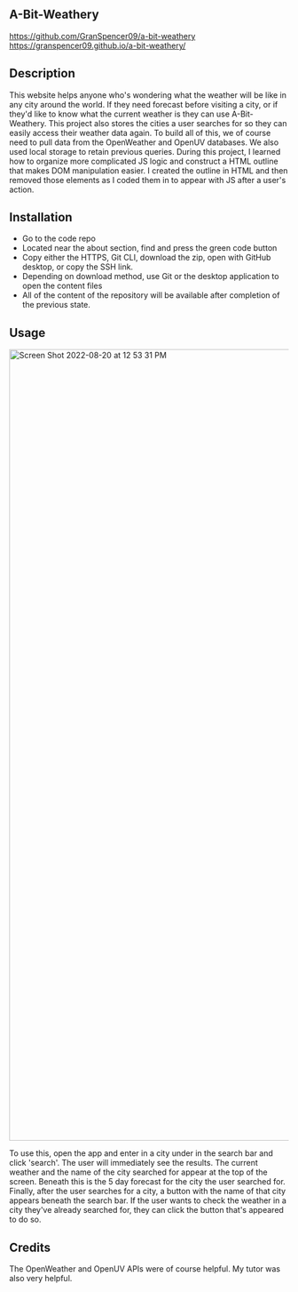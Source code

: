 ## A-Bit-Weathery

https://github.com/GranSpencer09/a-bit-weathery
https://granspencer09.github.io/a-bit-weathery/

## Description

This website helps anyone who's wondering what the weather will be like in any city around the world. If they need forecast before visiting a city, or if they'd like to know what the current weather is they can use A-Bit-Weathery. This project also stores the cities a user searches for so they can easily access their weather data again. To build all of this, we of course need to pull data from the OpenWeather and OpenUV databases. We also used local storage to retain previous queries. During this project, I learned how to organize more complicated JS logic and construct a HTML outline that makes DOM manipulation easier. I created the outline in HTML and then removed those elements as I coded them in to appear with JS after a user's action.

## Installation

- Go to the code repo
- Located near the about section, find and press the green code button
- Copy either the HTTPS, Git CLI, download the zip, open with GitHub desktop, or copy the SSH link.
- Depending on download method, use Git or the desktop application to open the content files
- All of the content of the repository will be available after completion of the previous state.

## Usage

<img width="1424" alt="Screen Shot 2022-08-20 at 12 53 31 PM" src="https://user-images.githubusercontent.com/28960328/185764302-b9768ef8-f44a-4554-a6c2-ee79d7d3f5c4.png">

To use this, open the app and enter in a city under in the search bar and click 'search'. The user will immediately see the results. The current weather and the name of the city searched for appear at the top of the screen. Beneath this is the 5 day forecast for the city the user searched for. Finally, after the user searches for a city, a button with the name of that city appears beneath the search bar. If the user wants to check the weather in a city they've already searched for, they can click the button that's appeared to do so.

## Credits

The OpenWeather and OpenUV APIs were of course helpful. My tutor was also very helpful.

